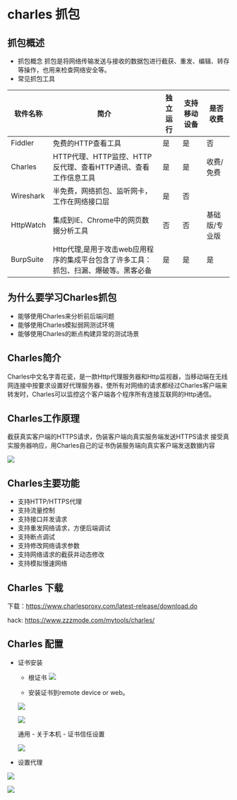 # charles 抓包

## 抓包概述
- 抓包概念
抓包是将网络传输发送与接收的数据包进行截获、重发、编辑、转存等操作，也用来检查网络安全等。
- 常见抓包工具

软件名称|简介|独立运行|支持移动设备|是否收费
-------|---|-------|---------|-
Fiddler|免费的HTTP查看工具|是|是|否
Charles|HTTP代理、HTTP监控、HTTP反代理、查看HTTP通讯、查看工作信息工具|	是|	是|	收费/免费
Wireshark|半免费，网络抓包、监听网卡，工作在网络接口层|是|否|
HttpWatch|集成到IE、Chrome中的网页数据分析工具|否|否|基础版/专业版
BurpSuite|Http代理,是用于攻击web应用程序的集成平台包含了许多工具：抓包、扫漏、爆破等。黑客必备|是|是|是

## 为什么要学习Charles抓包

- 能够使用Charles来分析前后端问题
- 能够使用Charles模拟弱网测试环境
- 能够使用Charles的断点构建异常的测试场景


## Charles简介
Charles中文名字青花瓷，是一款Http代理服务器和Http监视器，当移动端在无线网连接中按要求设置好代理服务器，使所有对网络的请求都经过Charles客户端来转发时，Charles可以监控这个客户端各个程序所有连接互联网的Http通信。

## Charles工作原理
截获真实客户端的HTTPS请求，伪装客户端向真实服务端发送HTTPS请求
接受真实服务器响应，用Charles自己的证书伪装服务端向真实客户端发送数据内容

![](media/16970696066770.jpg)

## Charles主要功能
- 支持HTTP/HTTPS代理
- 支持流量控制
- 支持接口并发请求
- 支持重发网络请求，方便后端调试
- 支持断点调试
- 支持修改网络请求参数
- 支持网络请求的截获并动态修改
- 支持模拟慢速网络

## Charles 下载
下载：https://www.charlesproxy.com/latest-release/download.do

hack: https://www.zzzmode.com/mytools/charles/

## Charles 配置
- 证书安装
    - 根证书
    ![](media/16970739423909.jpg)
    
    - 安装证书到remote device or web。

    ![](media/16970740496634.jpg)
    
    ![](media/16970741592914.jpg)
    
     通用 - 关于本机 - 证书信任设置
     
    ![](media/16970742291059.jpg)

- 设置代理 

![](media/16970743499847.jpg)

![](media/16970744051133.jpg)

